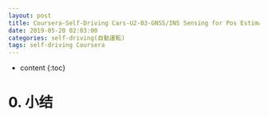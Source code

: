 ```yaml
---
layout: post
title: Coursera-Self-Driving Cars-U2-03-GNSS/INS Sensing for Pos Estimation 位置估计中的卫星导航与惯性导航
date: 2019-05-20 02:03:00
categories: self-driving(自動運転)
tags: self-driving Coursera
---
```

* content
{:toc}

# 0. 小结
